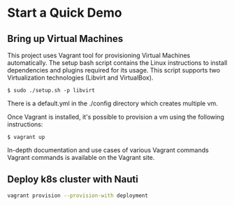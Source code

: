 # Start a Quick Demo


## Bring up Virtual Machines
This project uses Vagrant tool for provisioning Virtual Machines automatically. The setup bash script contains the 
Linux instructions to install dependencies and plugins required for its usage. This script supports two 
Virtualization technologies (Libvirt and VirtualBox).

    $ sudo ./setup.sh -p libvirt
There is a default.yml in the ./config directory which creates multiple vm.

Once Vagrant is installed, it's possible to provision a vm using the following instructions:

    $ vagrant up
In-depth documentation and use cases of various Vagrant commands Vagrant commands is available on the Vagrant site.

## Deploy k8s cluster with Nauti

```bash
vagrant provision --provision-with deployment
```